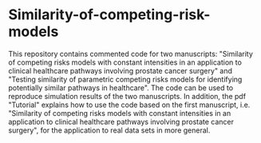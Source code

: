 # Similarity-of-competing-risk-models
This repository contains commented code for two manuscripts: "Similarity of competing risks models with constant intensities in an application to clinical healthcare pathways involving prostate cancer surgery" and "Testing similarity of parametric competing risks models for identifying potentially similar pathways in healthcare".
The code can be used to reproduce simulation results of the two manuscripts.
In addition, the pdf "Tutorial" explains how to use the code based on the first manuscript, i.e.  "Similarity of competing risks models with constant intensities in an application to clinical healthcare pathways involving prostate cancer surgery", for the application to real data sets in more general. 

